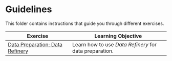 # Guidelines

This folder contains instructions that guide you through different exercises.

| Exercise                                           | Learning Objective                                     |
| -------------------------------------------------- | ------------------------------------------------------ |
| [Data Preparation: Data Refinery](./data-refinery) | Learn how to use _Data Refinery_ for data preparation. |

